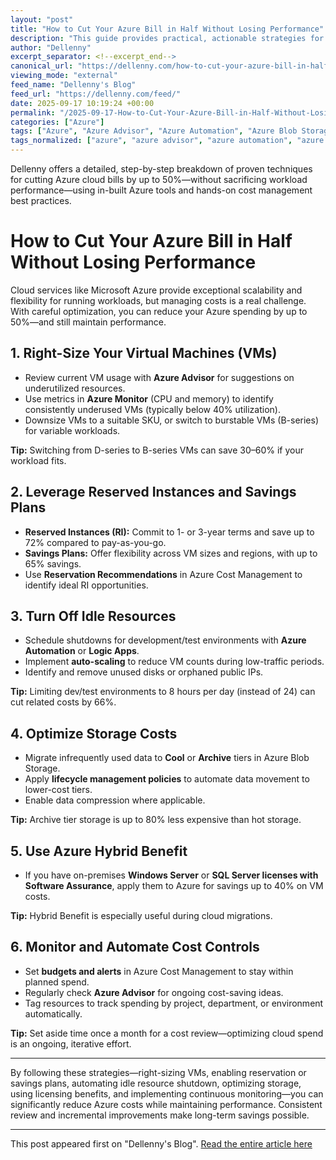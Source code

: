 ```yaml
---
layout: "post"
title: "How to Cut Your Azure Bill in Half Without Losing Performance"
description: "This guide provides practical, actionable strategies for significantly reducing Azure cloud costs without sacrificing performance. It walks through right-sizing VMs, leveraging reserved pricing, automating shutdowns, optimizing storage, making use of licensing benefits, and implementing ongoing cost monitoring and automation. The focus is on real-world steps and Azure-native tools to help technical teams drive maximum efficiency from their Microsoft cloud workloads."
author: "Dellenny"
excerpt_separator: <!--excerpt_end-->
canonical_url: "https://dellenny.com/how-to-cut-your-azure-bill-in-half-without-losing-performance/"
viewing_mode: "external"
feed_name: "Dellenny's Blog"
feed_url: "https://dellenny.com/feed/"
date: 2025-09-17 10:19:24 +00:00
permalink: "/2025-09-17-How-to-Cut-Your-Azure-Bill-in-Half-Without-Losing-Performance.html"
categories: ["Azure"]
tags: ["Azure", "Azure Advisor", "Azure Automation", "Azure Blob Storage", "Azure Cost Management", "Azure Monitor", "Budgets And Alerts", "Cloud Cost Optimization", "Dev/Test Environments", "Hybrid Benefit", "Lifecycle Management", "Logic Apps", "Posts", "Reserved Instances", "Resource Tagging", "Savings Plans", "Virtual Machines"]
tags_normalized: ["azure", "azure advisor", "azure automation", "azure blob storage", "azure cost management", "azure monitor", "budgets and alerts", "cloud cost optimization", "devslashtest environments", "hybrid benefit", "lifecycle management", "logic apps", "posts", "reserved instances", "resource tagging", "savings plans", "virtual machines"]
---
```


Dellenny offers a detailed, step-by-step breakdown of proven techniques for cutting Azure cloud bills by up to 50%—without sacrificing workload performance—using in-built Azure tools and hands-on cost management best practices.<!--excerpt_end-->

# How to Cut Your Azure Bill in Half Without Losing Performance

Cloud services like Microsoft Azure provide exceptional scalability and flexibility for running workloads, but managing costs is a real challenge. With careful optimization, you can reduce your Azure spending by up to 50%—and still maintain performance.

## 1. Right-Size Your Virtual Machines (VMs)

- Review current VM usage with **Azure Advisor** for suggestions on underutilized resources.
- Use metrics in **Azure Monitor** (CPU and memory) to identify consistently underused VMs (typically below 40% utilization).
- Downsize VMs to a suitable SKU, or switch to burstable VMs (B-series) for variable workloads.

**Tip:** Switching from D-series to B-series VMs can save 30–60% if your workload fits.

## 2. Leverage Reserved Instances and Savings Plans

- **Reserved Instances (RI):** Commit to 1- or 3-year terms and save up to 72% compared to pay-as-you-go.
- **Savings Plans:** Offer flexibility across VM sizes and regions, with up to 65% savings.
- Use **Reservation Recommendations** in Azure Cost Management to identify ideal RI opportunities.

## 3. Turn Off Idle Resources

- Schedule shutdowns for development/test environments with **Azure Automation** or **Logic Apps**.
- Implement **auto-scaling** to reduce VM counts during low-traffic periods.
- Identify and remove unused disks or orphaned public IPs.

**Tip:** Limiting dev/test environments to 8 hours per day (instead of 24) can cut related costs by 66%.

## 4. Optimize Storage Costs

- Migrate infrequently used data to **Cool** or **Archive** tiers in Azure Blob Storage.
- Apply **lifecycle management policies** to automate data movement to lower-cost tiers.
- Enable data compression where applicable.

**Tip:** Archive tier storage is up to 80% less expensive than hot storage.

## 5. Use Azure Hybrid Benefit

- If you have on-premises **Windows Server** or **SQL Server licenses with Software Assurance**, apply them to Azure for savings up to 40% on VM costs.

**Tip:** Hybrid Benefit is especially useful during cloud migrations.

## 6. Monitor and Automate Cost Controls

- Set **budgets and alerts** in Azure Cost Management to stay within planned spend.
- Regularly check **Azure Advisor** for ongoing cost-saving ideas.
- Tag resources to track spending by project, department, or environment automatically.

**Tip:** Set aside time once a month for a cost review—optimizing cloud spend is an ongoing, iterative effort.

---

By following these strategies—right-sizing VMs, enabling reservation or savings plans, automating idle resource shutdown, optimizing storage, using licensing benefits, and implementing continuous monitoring—you can significantly reduce Azure costs while maintaining performance. Consistent review and incremental improvements make long-term savings possible.

---

This post appeared first on "Dellenny's Blog". [Read the entire article here](https://dellenny.com/how-to-cut-your-azure-bill-in-half-without-losing-performance/)
